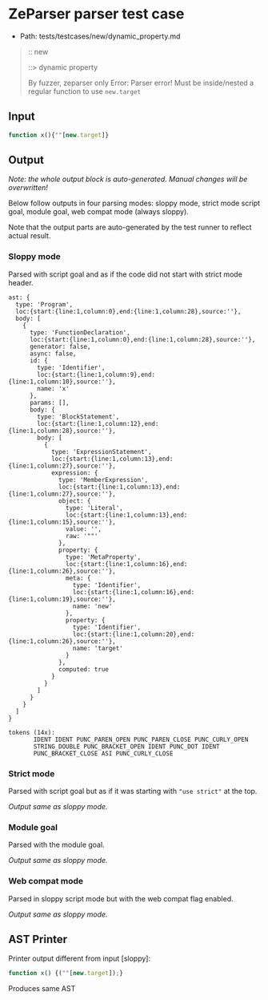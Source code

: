 # ZeParser parser test case

- Path: tests/testcases/new/dynamic_property.md

> :: new
>
> ::> dynamic property
>
> By fuzzer, zeparser only
Error: Parser error! Must be inside/nested a regular function to use `new.target`


## Input

`````js
function x(){""[new.target]}
`````

## Output

_Note: the whole output block is auto-generated. Manual changes will be overwritten!_

Below follow outputs in four parsing modes: sloppy mode, strict mode script goal, module goal, web compat mode (always sloppy).

Note that the output parts are auto-generated by the test runner to reflect actual result.

### Sloppy mode

Parsed with script goal and as if the code did not start with strict mode header.

`````
ast: {
  type: 'Program',
  loc:{start:{line:1,column:0},end:{line:1,column:28},source:''},
  body: [
    {
      type: 'FunctionDeclaration',
      loc:{start:{line:1,column:0},end:{line:1,column:28},source:''},
      generator: false,
      async: false,
      id: {
        type: 'Identifier',
        loc:{start:{line:1,column:9},end:{line:1,column:10},source:''},
        name: 'x'
      },
      params: [],
      body: {
        type: 'BlockStatement',
        loc:{start:{line:1,column:12},end:{line:1,column:28},source:''},
        body: [
          {
            type: 'ExpressionStatement',
            loc:{start:{line:1,column:13},end:{line:1,column:27},source:''},
            expression: {
              type: 'MemberExpression',
              loc:{start:{line:1,column:13},end:{line:1,column:27},source:''},
              object: {
                type: 'Literal',
                loc:{start:{line:1,column:13},end:{line:1,column:15},source:''},
                value: '',
                raw: '""'
              },
              property: {
                type: 'MetaProperty',
                loc:{start:{line:1,column:16},end:{line:1,column:26},source:''},
                meta: {
                  type: 'Identifier',
                  loc:{start:{line:1,column:16},end:{line:1,column:19},source:''},
                  name: 'new'
                },
                property: {
                  type: 'Identifier',
                  loc:{start:{line:1,column:20},end:{line:1,column:26},source:''},
                  name: 'target'
                }
              },
              computed: true
            }
          }
        ]
      }
    }
  ]
}

tokens (14x):
       IDENT IDENT PUNC_PAREN_OPEN PUNC_PAREN_CLOSE PUNC_CURLY_OPEN
       STRING_DOUBLE PUNC_BRACKET_OPEN IDENT PUNC_DOT IDENT
       PUNC_BRACKET_CLOSE ASI PUNC_CURLY_CLOSE
`````

### Strict mode

Parsed with script goal but as if it was starting with `"use strict"` at the top.

_Output same as sloppy mode._

### Module goal

Parsed with the module goal.

_Output same as sloppy mode._

### Web compat mode

Parsed in sloppy script mode but with the web compat flag enabled.

_Output same as sloppy mode._

## AST Printer

Printer output different from input [sloppy]:

````js
function x() {(""[new.target]);}
````

Produces same AST
